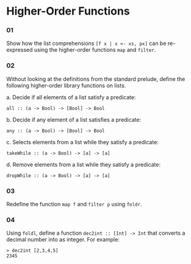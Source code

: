 # Higher-Order Functions

### 01
Show how the list comprehensions `[f x | x <- xs, px]` can be re-expressed using
the higher-order functions `map` and `filter`.

### 02
Without looking at the definitions from the standard prelude, define the following
higher-order library functions on lists.

a. Decide if all elements of a list satisfy a predicate:

`all :: (a -> Bool) -> [Bool] -> Bool`

b. Decide if any element of a list satisfies a predicate:

`any :: (a -> Bool) -> [Bool] -> Bool`

c. Selects elements from a list while they satisfy a predicate:

`takeWhile :: (a -> Bool) -> [a] -> [a]`

d. Remove elements from a list while they satisfy a predicate:

`dropWhile :: (a -> Bool) -> [a] -> [a]`

### 03
Redefine the function `map f` and `filter p` using `foldr`.

### 04
Using `foldl`, define a function `dec2int :: [Int] -> Int` that converts a
decimal number into as integer. For example:

```
> dec2int [2,3,4,5]
2345
```
